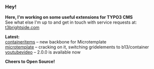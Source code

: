 ### Hey!

**Here, I'm working on some useful extensions for TYPO3 CMS**<br />See what else I'm up to and get in touch with service requests at: [t3brightside.com](https://t3brightside.com)

**Latest:**<br />
[containeritems](https://github.com/t3brightside/containeritems) – new backbone for Microtemplate<br />
[microtemplate](https://github.com/t3brightside/microtemplate) – cracking on it, switching gridelements to b13/container<br />
[youtubevideo](https://github.com/t3brightside/youtubevideo) – 2.0.0 is available now

**Cheers to Open Source!**
